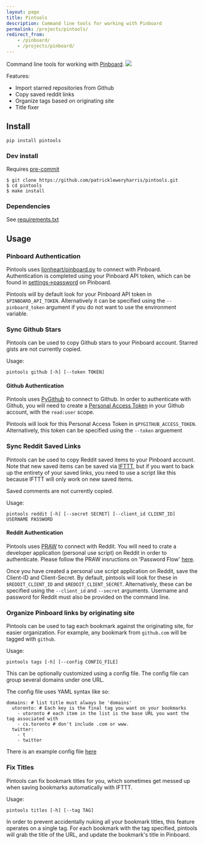 ```yaml
---
layout: page
title: Pintools
description: Command line tools for working with Pinboard
permalink: /projects/pintools/
redirect_from:
    - /pinboard/
    - /projects/pinboard/
---
```


Command line tools for working with [Pinboard](https://pinboard.in).
![](https://img.shields.io/pypi/v/pintools)

Features:
- Import starred repositories from Github
- Copy saved reddit links
- Organize tags based on originating site
- Title fixer

## Install

```
pip install pintools
```

### Dev install

Requires [pre-commit](https://pre-commit.com/)

```
$ git clone https://github.com/patrickleweryharris/pintools.git
$ cd pintools
$ make install
```

### Dependencies

See [requirements.txt](https://github.com/patrickleweryharris/pintools/blob/master/requirements.txt)

## Usage

### Pinboard Authentication

Pintools uses [lionheart/pinboard.py](https://github.com/lionheart/pinboard.py)
to connect with Pinboard. Authentication is completed using your Pinboard API
token, which can be found in [settings->password](https://pinboard.in/settings/password) on Pinboard.

Pintools will by default look for your Pinboard API token in `$PINBOARD_API_TOKEN`. Alternatively it
can be specified using the `--pinboard_token` argument if you do not want to use
the environment variable.

### Sync Github Stars

Pintools can be used to copy Github stars to your Pinboard account. Starred
gists are not currently copied.

Usage:
```
pintools github [-h] [--token TOKEN]
```

#### Github Authentication

Pintools uses [PyGithub](https://github.com/PyGithub/PyGithub) to connect to
Github. In order to authenticate with Github, you will need to create a [Personal
Access Token](https://github.com/settings/tokens) in your Github account, with the
`read:user` scope.

Pintools will look for this Personal Access Token in `$PYGITHUB_ACCESS_TOKEN`.
Alternatively, this token can be specified using the `--token` arguement

### Sync Reddit Saved Links
Pintools can be used to copy Reddit saved items to your Pinboard account. Note
that new saved items can be saved via [IFTTT](https://ifttt.com), but if you want to
back up the entirety of your saved links, you need to use a script like this
because IFTTT will only work on new saved items.

Saved comments are not currently copied.

Usage:
```
pintools reddit [-h] [--secret SECRET] [--client_id CLIENT_ID] USERNAME PASSWORD
```

#### Reddit Authentication

Pintools uses [PRAW](https://praw.readthedocs.io/en/latest/) to connect with
Reddit. You will need to crate a developer application (personal use script) on
Reddit in order to authenticate. Please follow the PRAW insructions on 'Password
Flow'
[here](https://praw.readthedocs.io/en/latest/getting_started/authentication.html#password-flow).

Once you have created a personal use script application on Reddit, save the
Client-ID and Client-Secret. By default, pintools will look for these in
`$REDDIT_CLIENT_ID` and `$REDDIT_CLIENT_SECRET`. Alternatively, these can be
specified using the `--client_id` and `--secret` arguments. Username and
password for Reddit must also be provided on the command line.

### Organize Pinboard links by originating site

Pintools can be used to tag each bookmark against the originating site,
for easier organization. For example, any bookmark from `github.com` will
be tagged with `github`.

Usage:
```
pintools tags [-h] [--config CONFIG_FILE]
```
This can be optionally customized using a config file. The config file can group several
domains under one URL.

The config file uses YAML syntax like so:
```
domains: # list title must always be 'domains'
  utoronto: # Each key is the final tag you want on your bookmarks
    - utoronto # each item in the list is the base URL you want the tag associated with
    - cs.toronto # don't include .com or www.
  twitter:
    - t
    - twitter
```
There is an example config file [here](https://github.com/patrickleweryharris/pintools/blob/master/domain_assoc.yml)

### Fix Titles
Pintools can fix bookmark titles for you, which sometimes get messed up when
saving bookmarks automatically with IFTTT.

Usage:
```
pintools titles [-h] [--tag TAG]
```
In order to prevent accidentally nuking all your bookmark titles, this feature
operates on a single tag. For each bookmark with the tag specified, pintools
will grab the title of the URL, and update the bookmark's title in Pinboard.

